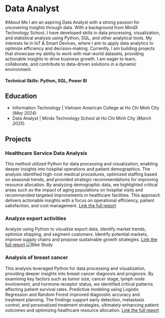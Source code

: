 # Data Analyst
#About Me
I am an aspiring Data Analyst with a strong passion for uncovering insights through data. With a background from MindX Technology School, I have developed skills in data processing, visualization, and statistical analysis using Python, SQL, and other analytical tools. My interests lie in IoT & Smart Devices, where I aim to apply data analytics to optimize efficiency and decision-making. Currently, I am building projects that showcase my ability to work with real-world datasets, providing actionable insights to drive business growth. I am eager to learn, collaborate, and contribute to data-driven solutions in a dynamic environment.

#### Technical Skills: Python, SQL, Power BI

## Education
 - Information Technology | Vietnam American College at Ho Chi Minh City (_May 2024_)
 - Data Analyst | Mindx Technology School at  Ho Chi Minh City (_March 2025_)

## Projects
### Healthcare Service Data Analysis
This method utilized Python for data processing and visualization, enabling deeper insights into hospital operations and patient demographics. The analysis identified high-cost medical procedures, optimized staffing based on seasonal trends, and provided strategic recommendations for improving resource allocation. By analyzing demographic data, we highlighted critical areas such as the impact of aging populations on hospital visits and recommended targeted improvements in healthcare facilities. This approach delivers actionable insights with a focus on operational efficiency, patient satisfaction, and cost management.
[Link the full report](https://www.canva.com/design/DAGfbaxQ4WE/yqoILINo4YaKyC_YXDyUWg/edit?utm_content=DAGfbaxQ4WE&utm_campaign=designshare&utm_medium=link2&utm_source=sharebutton)

### Analyze export activities
Analyze using Python to visualize export data, identify market trends, optimize shipping, and segment customers. Identify potential markets, improve supply chains and propose sustainable growth strategies.
[Link the full report](https://www.canva.com/design/DAGTqEnVfx0/POREv41NDzbW-0w2-GtL0Q/edit?utm_content=DAGTqEnVfx0&utm_campaign=designshare&utm_medium=link2&utm_source=sharebutton)
![Bike Study](/assets/img/bike_study.jpeg)

### Analysis of breast cancer
This analysis leveraged Python for data processing and visualization, providing deeper insights into breast cancer diagnosis and prognosis. By examining key factors such as tumor size, cancer stage, lymph node involvement, and hormone receptor status, we identified critical patterns affecting patient survival rates. Predictive modeling using Logistic Regression and Random Forest improved diagnostic accuracy and treatment planning. The findings support early detection, metastasis control, and personalized treatment strategies, ultimately enhancing patient outcomes and optimizing healthcare resource allocation.
[Link the full report](https://www.canva.com/design/DAGaQ6mTkF8/ywaw37M8D_gpdDzhVhNiOA/edit?utm_content=DAGaQ6mTkF8&utm_campaign=designshare&utm_medium=link2&utm_source=sharebutton)

